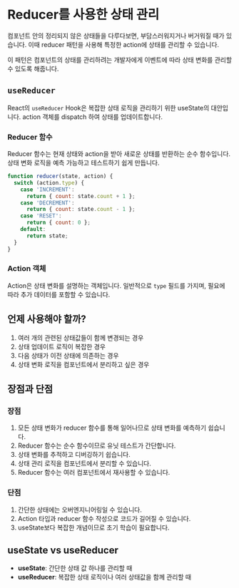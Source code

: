 # Reducer를 사용한 상태 관리

컴포넌트 안의 정리되지 않은 상태들을 다루다보면, 부담스러워지거나 버거워질 때가 있습니다. 이때 reducer 패턴을 사용해 특정한 action에 상태를 관리할 수 있습니다.

이 패턴은 컴포넌트의 상태를 관리하려는 개발자에게 이벤트에 따라 상태 변화를 관리할 수 있도록 해줍니다.

## `useReducer`

React의 `useReducer` Hook은 복잡한 상태 로직을 관리하기 위한 useState의 대안입니다. action 객체를 dispatch 하여 상태를 업데이트합니다.

### Reducer 함수

Reducer 함수는 현재 상태와 action을 받아 새로운 상태를 반환하는 순수 함수입니다. 상태 변화 로직을 예측 가능하고 테스트하기 쉽게 만듭니다.

```javascript
function reducer(state, action) {
  switch (action.type) {
    case 'INCREMENT':
      return { count: state.count + 1 };
    case 'DECREMENT':
      return { count: state.count - 1 };
    case 'RESET':
      return { count: 0 };
    default:
      return state;
  }
}
```

### Action 객체

Action은 상태 변화를 설명하는 객체입니다. 일반적으로 `type` 필드를 가지며, 필요에 따라 추가 데이터를 포함할 수 있습니다.

## 언제 사용해야 할까?

1. 여러 개의 관련된 상태값들이 함께 변경되는 경우
2. 상태 업데이트 로직이 복잡한 경우
3. 다음 상태가 이전 상태에 의존하는 경우
4. 상태 변화 로직을 컴포넌트에서 분리하고 싶은 경우

## 장점과 단점

### 장점

1. 모든 상태 변화가 reducer 함수를 통해 일어나므로 상태 변화를 예측하기 쉽습니다.
2. Reducer 함수는 순수 함수이므로 유닛 테스트가 간단합니다.
3. 상태 변화를 추적하고 디버깅하기 쉽습니다.
4. 상태 관리 로직을 컴포넌트에서 분리할 수 있습니다.
5. Reducer 함수는 여러 컴포넌트에서 재사용할 수 있습니다.

### 단점

1. 간단한 상태에는 오버엔지니어링일 수 있습니다.
2. Action 타입과 reducer 함수 작성으로 코드가 길어질 수 있습니다.
3. useState보다 복잡한 개념이므로 초기 학습이 필요합니다.

## useState vs useReducer

- **useState**: 간단한 상태 값 하나를 관리할 때
- **useReducer**: 복잡한 상태 로직이나 여러 상태값을 함께 관리할 때